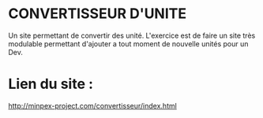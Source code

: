 # CONVERTISSEUR D'UNITE

Un site permettant de convertir des unité.
L'exercice est de faire un site très modulable permettant d'ajouter a tout moment de nouvelle unités pour un Dev.

# Lien du site : 
http://minpex-project.com/convertisseur/index.html